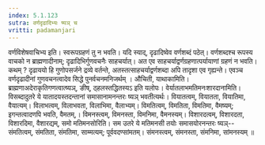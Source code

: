 ```yaml
---
index: 5.1.123
sutra: वर्णदृढादिभ्यः ष्यञ् च
vritti: padamanjari
---
```


 वर्णविशेषवाचिभ्य इति। स्वरूपग्रहणं तु न भवति। यदि स्याद्, दृढादिष्वेव वर्णशब्दं पठेत्। वर्णशब्दश्च रूपस्य वाचको न ब्राह्मणादीनाम्; दृढादिभिर्गुणवचनैः साहचर्यात्। अत एव साहचर्याद्वर्णग्रहणात्पर्यायाणां ग्रहणं न भवति। कथम् ? दृढाययो हि गुणोपसर्जने द्रव्ये वर्तन्ते, अतस्तत्साहचर्याद्वर्णशब्दा अपि तादृशा एव गृह्यन्ते। एवञ्च वर्णदृढादीनां गुणवचनत्वादेव सिद्धे पुनर्वचनमनिजर्थम् । औचिती, याथाकामिति। ब्राह्मणाअदेराकृतिगणत्वात्ष्यञ्, ङीष्, ठ्हलस्तद्धितस्यऽ इति यलोपः। वेर्यातलाभमतिमनःशारदानामिति। विसब्दादुतरे ये यातादयस्तदन्तानां समासानामनन्तरः ष्यञ् भवतीत्यर्थः। वियातत्वम्, वियातता, वियातिमा, वैयात्यम्। विलाभत्वम्, विलाभवता, विलाभिमा, वैलाभ्यम्। विमतित्वम्, विमतिता, विमतिमा, वैमष्यम्; इगन्तत्वादणपि भवति, वैमतम्,। विमनस्त्वम्, विमनस्ता, विमनिमा, वैमनस्यम्। विशारदत्वम्, विशारदता, विशारदिमा, वैशारद्यम्, समो मतिमनसोरिति। सम उतरे ये मतिमनसी तयोः समासयोरनन्तरः ष्यञ्--संमतित्वम्, संमतिता, संमतिमा, साम्मत्यम्; पूर्ववदण्सांमतम्। संमनस्त्वम्, संमनस्ता, संमनिमा, सांमनस्यम् ॥